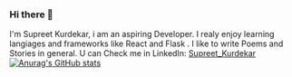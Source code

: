 ### Hi there 👋

I'm Supreet Kurdekar, i am an aspiring Developer. I realy enjoy learning langiages and frameworks like React and Flask .
I like to write Poems and Stories in general. U can Check me in LinkedIn: [Supreet_Kurdekar](https://www.linkedin.com/in/supreet-kurdekar-82b3ba242)
[![Anurag's GitHub stats](https://github-readme-stats.vercel.app/api?username=anuraghazra)](https://github.com/anuraghazra/github-readme-stats)
